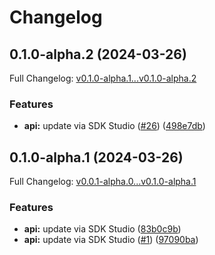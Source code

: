 # Changelog

## 0.1.0-alpha.2 (2024-03-26)

Full Changelog: [v0.1.0-alpha.1...v0.1.0-alpha.2](https://github.com/hdemirev/hari-public-repo/compare/v0.1.0-alpha.1...v0.1.0-alpha.2)

### Features

* **api:** update via SDK Studio ([#26](https://github.com/hdemirev/hari-public-repo/issues/26)) ([498e7db](https://github.com/hdemirev/hari-public-repo/commit/498e7db288549d22ca69a45a3690e14223674854))

## 0.1.0-alpha.1 (2024-03-26)

Full Changelog: [v0.0.1-alpha.0...v0.1.0-alpha.1](https://github.com/hdemirev/hari-test-go-module/compare/v0.0.1-alpha.0...v0.1.0-alpha.1)

### Features

* **api:** update via SDK Studio ([83b0c9b](https://github.com/hdemirev/hari-test-go-module/commit/83b0c9bafe89c2d1753c64e92bd2f4fcdbc339fb))
* **api:** update via SDK Studio ([#1](https://github.com/hdemirev/hari-test-go-module/issues/1)) ([97090ba](https://github.com/hdemirev/hari-test-go-module/commit/97090ba62a78e959548777263763ea6182399fce))
